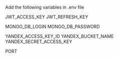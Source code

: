 Add the following variables in .env file


JWT_ACCESS_KEY
JWT_REFRESH_KEY

MONGO_DB_LOGIN
MONGO_DB_PASSWORD

YANDEX_ACCESS_KEY_ID
YANDEX_BUCKET_NAME
YANDEX_SECRET_ACCESS_KEY

PORT